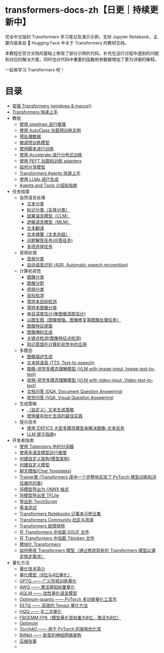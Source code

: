 # transformers-docs-zh【日更｜持续更新中】

完全中文版的 Transformers 学习笔记及演示示例，支持 Jupyter Notebook，主要内容来自 🤗 Hugging Face 中关于 Transformers 的教材文档。

本教程在官方文档的基础上修改了部分示例的代码，补充在运行过程中遇到的问题和对应的解决方案，同时也对代码中重要的函数和参数都增加了更为详细的解释。

一起来学习 Transformers 吧！

# 目录

- [安装 Transformers (windows & macos))](./docs/started/0_installation.ipynb)
- [Transformers 快速上手](./docs/started/1_quick_tour.ipynb)
- 教程
  - [使用 pipelines 进行推理](./docs/tutorials/2_pipeline.ipynb)
  - [使用 AutoClass 加载预训练实例](./docs/tutorials/3_autoclass.ipynb)
  - [预处理数据](./docs/tutorials/4_preprocess_data.ipynb)
  - [微调预训练模型](./docs/tutorials/5_fine_tune_pretrained_model.ipynb)
  - [使用脚本进行训练](./docs/tutorials/6_train_with_script.ipynb)
  - [使用 Accelerate 进行分布式训练](./docs/tutorials/7_distributed_training_with_accelerate.ipynb)
  - [使用 PEFT 加载和训练 adapters](./docs/tutorials/8_load_adapters_with_PEFT.ipynb)
  - [如何分享模型](./docs/tutorials/9_share_model.ipynb)
  - [Transformers Agents 快速上手](./docs/tutorials/10_agents.ipynb)
  - [使用 LLMs 进行生成](./docs/tutorials/11_generation_with_llms.ipynb)
  - [Agents and Tools 介绍和指南](./docs/tutorials/12_agents_and_tools.ipynb)
- 任务指南
  - 自然语言处理
    - [文本分类](./docs/guide/13_text_classification.ipynb)
    - [标记分类（实体分类）](./docs/guide/14_token_classification.ipynb)
    - [因果语言模型（CLM）](./docs/guide/28_causal_language_modeling.ipynb)
    - [遮蔽语言模型（MLM）](./docs/guide/29_masked_language_modeling.ipynb)
    - [文本翻译](./docs/guide/30_translation.ipynb)
    - [文本摘要（文本总结）](./docs/guide/31_summarization.ipynb)
    - [问题解答任务(问答任务)](./docs/guide/33_question_answering.ipynb)
    - [多项选择任务](./docs/guide/32_mutil_choice.ipynb)
  - 音频处理
    - [音频分类](./docs/guide/34_audio_classification.ipynb)
    - [自动语音识别 (ASR, Automatic speech recognition)](./docs/guide/16_automatic_speech_recognition.ipynb)
  - 计算机视觉
    - [图像分类](./docs/guide/25_image_classification.ipynb)
    - [图像分割](./docs/guide/26_image_segmentation.ipynb.ipynb)
    - [视频分类](./docs/guide/35_video_classification.ipynb)
    - [目标检测](./docs/guide/36_object_detection.ipynb)
    - [零样本目标检测](./docs/guide/37_Zero-shot_object_detection.ipynb)
    - [零样本图像分类](./docs/guide/38_Zero-shot_image_classification.ipynb)
    - [单目深度估计(单图像深度估计)](./docs/guide/39_monocular_depth_estimation.ipynb)
    - [以图生图（图像增强、图像修复等图像处理任务）](./docs/guide/27_image_to_image.ipynb)
    - [图像特征提取](./docs/guide/40_Image_Feature_Extraction.ipynb)
    - [图像掩码生成](./docs/guide/41_Mask_Generation.ipynb)
    - [关键点检测(图像特征点检测)](./docs/guide/42_Keypoint_Detection.ipynb)
    - [知识蒸馏在计算机视觉中的应用](./docs/guide/43_Knowledge_Distillation_for_Computer_Vision.ipynb)
  - 多模态
    - [图像描述生成](./docs/guide/22_image_captioning.ipynb)
    - [文本转语音 (TTS, Text-to-speech)](./docs/guide/17_text_to_speech.ipynb)
    - [图像-视觉多模态理解模型 (VLM with image-input, Image-text-to-text)](./docs/guide/18_image_text_to_text.ipynb)
    - [视频-视觉多模态理解模型 (VLM with video-input, Video-text-to-text)](./docs/guide/21_video_text_to_text.ipynb.ipynb)
    - [文档问答 (DQA, Document Question Answering)](./docs/guide/20_document_question_answering.ipynb)
    - [视觉问答 (VQA, Visual Question Answering)](./docs/guide/19_visual_question_answering.ipynb)
  - 生成策略
    - [（自定义）文本生成策略](./docs/guide/24_text_generation_strategies.ipynb.ipynb)
    - [使用缓存优化生成的最佳实践](./docs/guide/23_best_practices_for_generation_with_cache.ipynb)
  - 提示技术
    - [使用 IDEFICS 大型多模态模型来解决图像-文本任务](./docs/guide/44_Image_tasks_with_IDEFICS.ipynb)
    - [LLM 提示指南](./docs/guide/15_llm_prompt_guide.ipynb)s
- 开发者指南
  - [使用 Tokenizers 中的分词器](./docs/developer_guide/45_Use_tokenizers_from_Tokenizers.ipynb)
  - [使用多语言模型运行推理](./docs/developer_guide/46_Multilingual_models_for_inference.ipynb)
  - [创建自定义架构(模型架构)](./docs/developer_guide/47_Create_custom_architecture.ipynb)
  - [创建自定义模型](./docs/developer_guide/48_Building_custom_models.ipynb)
  - [聊天模版(Chat Templates)](./docs/developer_guide/49_Chat_Templates.ipynb)
  - [Trainer类 (Transformers 库中一个完整地实现了 PyTorch 模型训练和评估循环的类)](./docs/developer_guide/50_Trainer.ipynb)
  - [将模型导出为 ONNX 格式](./docs/developer_guide/51_Export_to_ONNX.ipynb)
  - [将模型导出至 TFLite](./docs/developer_guide/52_Export_to_TFLite.ipynb)
  - [导出到 TorchScript](./docs/developer_guide/53_Export_to_TorchScript.ipynb)
  - [基准测试](./docs/developer_guide/54_Benchmarks.ipynb)
  - [Transformers Notebooks 记事本示例合集](./docs/developer_guide/55_Transformers_Notebooks.ipynb)
  - [Transformers Community 社区与资源](./docs/developer_guide/56_Community_resources.ipynb)
  - [Transformers 故障排除](./docs/developer_guide/57_Troubleshoot.ipynb)
  - [在 Transformers 中加载 GGUF 文件](./docs/developer_guide/58_Interoperability_with_GGUF_files.ipynb)
  - [在 Transformers 中加载 Tiktoken 文件](./docs/developer_guide/59_Interoperability_with_TikToken_files.ipynb)
  - [模块化 Transformers](./docs/developer_guide/60_Modular_transformers.ipynb)
  - [如何修改 Transformers 模型（通过修改现有的 Transformers 模型以满足特定需求）](./docs/developer_guide/61_Model_Hacking.ipynb)
- 量化方法
  - [量化技术简介](./docs/quantization/62_getting_started.ipynb)
  - [量化模型（8位与4位量化）](./docs/quantization/63_bitsandbytes.ipynb)
  - [GPTQ —— 广义剪枝训练量化](./docs/quantization/64_GPTQ.ipynb)
  - [AWQ —— 激活感知权重量化](./docs/quantization/65_AWQ.ipynb)
  - [AQLM —— 加性量化语言模型](./docs/quantization/66_AQLM.ipynb)
  - [Optimum-quanto —— PyTorch 多功能量化工具包](./docs/quantization/67_Optimum-quanto.ipynb)
  - [EETQ —— 高效的 Tensor 量化方法](./docs/quantization/68_EETQ.ipynb)
  - [HQQ —— 半二次量化](./docs/quantization/69_HQQ.ipynb)
  - [FBGEMM FP8（模型量化至权重为8位，激活为8位）](./docs/quantization/70_FP8.ipynb)
  - [Optimum](./docs/quantization/71_Optimum.ipynb)
  - [TorchAO —— 用于 PyTorch 的架构优化库](./docs/quantization/72_TorchAO.ipynb)
  - [BitNet —— 新型的神经网络架构](./docs/quantization/73_BitNet.ipynb)
  - [压缩张量](./docs/quantization/74_Compressed_Tensors.ipynb)
  - 